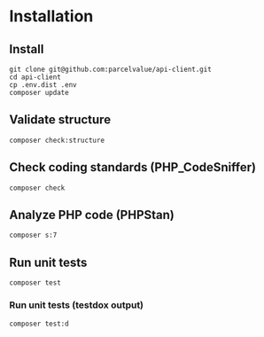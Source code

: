 # Installation

## Install
```
git clone git@github.com:parcelvalue/api-client.git
cd api-client
cp .env.dist .env
composer update
```

## Validate structure
```
composer check:structure
```

## Check coding standards (PHP_CodeSniffer)
```
composer check
```

## Analyze PHP code (PHPStan)
```
composer s:7
```

## Run unit tests
```
composer test
```

### Run unit tests (testdox output)
```
composer test:d
```
